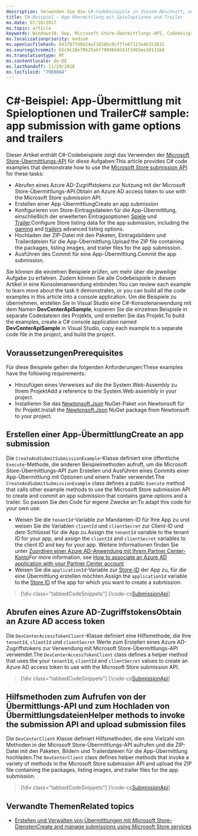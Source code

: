 ```yaml
---
description: Verwenden Sie die C#-Codebeispiele in diesem Abschnitt, um mehr über das Einreichen von Spieloptionen und Trailern über die Verwendung der Microsoft Store-Übermittlungs-API zu erfahren.
title: C#-Beispiel – App-Übermittlung mit Spieloptionen und Trailer
ms.date: 07/10/2017
ms.topic: article
keywords: Windows10, Uwp, Microsoft Store-Übermittlungs-API, Codebeispiele, Spieloptionen, Trailer, erweiterte Angebote, C#
ms.localizationpriority: medium
ms.openlocfilehash: 041f07fd6b24af3658bc9cfffe07117e4b353831
ms.sourcegitcommit: b5c9c18e70625ab770946b8243f3465ee1013184
ms.translationtype: MT
ms.contentlocale: de-DE
ms.lasthandoff: 11/29/2018
ms.locfileid: "7988064"
---
```

# <a name="c-sample-app-submission-with-game-options-and-trailers"></a><span data-ttu-id="0f04e-104">C\#-Beispiel: App-Übermittlung mit Spieloptionen und Trailer</span><span class="sxs-lookup"><span data-stu-id="0f04e-104">C\# sample: app submission with game options and trailers</span></span>

<span data-ttu-id="0f04e-105">Dieser Artikel enthält C#-Codebeispiele zeigt das Verwenden der [Microsoft Store-Übermittlungs-API](create-and-manage-submissions-using-windows-store-services.md) für diese Aufgaben:</span><span class="sxs-lookup"><span data-stu-id="0f04e-105">This article provides C# code examples that demonstrate how to use the [Microsoft Store submission API](create-and-manage-submissions-using-windows-store-services.md) for these tasks:</span></span>

* <span data-ttu-id="0f04e-106">Abrufen eines Azure AD-Zugriffstokens zur Nutzung mit der Microsoft Store-Übermittlungs-API.</span><span class="sxs-lookup"><span data-stu-id="0f04e-106">Obtain an Azure AD access token to use with the Microsoft Store submission API.</span></span>
* <span data-ttu-id="0f04e-107">Erstellen einer App-Übermittlung</span><span class="sxs-lookup"><span data-stu-id="0f04e-107">Create an app submission</span></span>
* <span data-ttu-id="0f04e-108">Konfigurieren von Store-Eintragsdateien für die App-Übermittlung, einschließlich der erweiterten Eintragsoptionen [Spiele](manage-app-submissions.md#gaming-options-object) und [Trailer](manage-app-submissions.md#trailer-object).</span><span class="sxs-lookup"><span data-stu-id="0f04e-108">Configure Store listing data for the app submission, including the [gaming](manage-app-submissions.md#gaming-options-object) and [trailers](manage-app-submissions.md#trailer-object) advanced listing options.</span></span>
* <span data-ttu-id="0f04e-109">Hochladen der ZIP-Datei mit den Paketen, Eintragsbildern und Trailerdateien für die App-Übermittlung.</span><span class="sxs-lookup"><span data-stu-id="0f04e-109">Upload the ZIP file containing the packages, listing images, and trailer files for the app submission.</span></span>
* <span data-ttu-id="0f04e-110">Ausführen des Commit für eine App-Übermittlung.</span><span class="sxs-lookup"><span data-stu-id="0f04e-110">Commit the app submission.</span></span>

<span data-ttu-id="0f04e-111">Sie können die einzelnen Beispiele prüfen, um mehr über die jeweilige Aufgabe zu erfahren. Zudem können Sie alle Codebeispiele in diesem Artikel in eine Konsolenanwendung einbinden.</span><span class="sxs-lookup"><span data-stu-id="0f04e-111">You can review each example to learn more about the task it demonstrates, or you can build all the code examples in this article into a console application.</span></span> <span data-ttu-id="0f04e-112">Um die Beispiele zu übernehmen, erstellen Sie in Visual Studio eine C#-Konsolenanwendung mit dem Namen **DevCenterApiSample**, kopieren Sie die einzelnen Beispiele in separate Codedateien des Projekts, und erstellen Sie das Projekt.</span><span class="sxs-lookup"><span data-stu-id="0f04e-112">To build the examples, create a C# console application named **DevCenterApiSample** in Visual Studio, copy each example to a separate code file in the project, and build the project.</span></span>

## <a name="prerequisites"></a><span data-ttu-id="0f04e-113">Voraussetzungen</span><span class="sxs-lookup"><span data-stu-id="0f04e-113">Prerequisites</span></span>

<span data-ttu-id="0f04e-114">Für diese Beispiele gelten die folgenden Anforderungen:</span><span class="sxs-lookup"><span data-stu-id="0f04e-114">These examples have the following requirements:</span></span>

* <span data-ttu-id="0f04e-115">Hinzufügen eines Verweises auf die the System.Web-Assembly zu Ihrem Projekt</span><span class="sxs-lookup"><span data-stu-id="0f04e-115">Add a reference to the System.Web assembly in your project.</span></span>
* <span data-ttu-id="0f04e-116">Installieren Sie das [Newtonsoft.Json](http://www.newtonsoft.com/json) NuGet-Paket von Newtonsoft für Ihr Projekt.</span><span class="sxs-lookup"><span data-stu-id="0f04e-116">Install the [Newtonsoft.Json](http://www.newtonsoft.com/json) NuGet package from Newtonsoft to your project.</span></span>

<span id="create-app-submission" />

## <a name="create-an-app-submission"></a><span data-ttu-id="0f04e-117">Erstellen einer App-Übermittlung</span><span class="sxs-lookup"><span data-stu-id="0f04e-117">Create an app submission</span></span>

<span data-ttu-id="0f04e-118">Die ```CreateAndSubmitSubmissionExample```-Klasse definiert eine öffentliche ```Execute```-Methode, die anderen Beispielmethoden aufruft, um die Microsoft Store-Übermittlungs-API zum Erstellen und Ausführen eines Commits einer App-Übermittlung mit Optionen und einem Trailer verwendet.</span><span class="sxs-lookup"><span data-stu-id="0f04e-118">The ```CreateAndSubmitSubmissionExample``` class defines a public ```Execute``` method that calls other example methods to use the Microsoft Store submission API to create and commit an app submission that contains game options and a trailer.</span></span> <span data-ttu-id="0f04e-119">So passen Sie den Code für eigene Zwecke an:</span><span class="sxs-lookup"><span data-stu-id="0f04e-119">To adapt this code for your own use:</span></span>

* <span data-ttu-id="0f04e-120">Weisen Sie die ```tenantId```-Variable zur Mandanten-ID für Ihre App zu und weisen Sie die Variablen ```clientId``` und ```clientSecret``` zur Client-ID und dem Schlüssel für die App zu.</span><span class="sxs-lookup"><span data-stu-id="0f04e-120">Assign the ```tenantId``` variable to the tenant ID for your app, and assign the ```clientId``` and ```clientSecret``` variables to the client ID and key for your app.</span></span> <span data-ttu-id="0f04e-121">Weitere Informationen finden Sie unter [Zuordnen einer Azure AD-Anwendung mit Ihrem Partner Center-Konto](create-and-manage-submissions-using-windows-store-services.md#how-to-associate-an-azure-ad-application-with-your-partner-center-account)</span><span class="sxs-lookup"><span data-stu-id="0f04e-121">For more information, see [How to associate an Azure AD application with your Partner Center account](create-and-manage-submissions-using-windows-store-services.md#how-to-associate-an-azure-ad-application-with-your-partner-center-account)</span></span>
* <span data-ttu-id="0f04e-122">Weisen Sie die ```applicationId```-Variable zur [Store-ID](in-app-purchases-and-trials.md#store-ids) der App zu, für die eine Übermittlung erstellen möchten.</span><span class="sxs-lookup"><span data-stu-id="0f04e-122">Assign the ```applicationId``` variable to the [Store ID](in-app-purchases-and-trials.md#store-ids) of the app for which you want to create a submission.</span></span>

> [!div class="tabbedCodeSnippets"]
[!code-cs[SubmissionApi](./code/StoreServicesExamples_SubmissionAdvancedListings/cs/CreateAndSubmitSubmissionExample.cs#CreateAndSubmitSubmissionExample)]

<span id="token" />

## <a name="obtain-an-azure-ad-access-token"></a><span data-ttu-id="0f04e-123">Abrufen eines Azure AD-Zugriffstokens</span><span class="sxs-lookup"><span data-stu-id="0f04e-123">Obtain an Azure AD access token</span></span>

<span data-ttu-id="0f04e-124">Die ```DevCenterAccessTokenClient```-Klasse definiert eine Hilfsmethode, die Ihre ```tenantId```, ```clientId``` und ```clientSecret``` Werte zum Erstellen eines Azure AD-Zugriffstokens zur Verwendung mit Microsoft Store-Übermittlungs-API verwendet.</span><span class="sxs-lookup"><span data-stu-id="0f04e-124">The ```DevCenterAccessTokenClient``` class defines a helper method that uses the your ```tenantId```, ```clientId``` and ```clientSecret``` values to create an Azure AD access token to use with the Microsoft Store submission API.</span></span>

> [!div class="tabbedCodeSnippets"]
[!code-cs[SubmissionApi](./code/StoreServicesExamples_SubmissionAdvancedListings/cs/DevCenterAccessTokenClient.cs#DevCenterAccessTokenClient)]

<span id="utilities" />

## <a name="helper-methods-to-invoke-the-submission-api-and-upload-submission-files"></a><span data-ttu-id="0f04e-125">Hilfsmethoden zum Aufrufen von der Übermittlungs-API und zum Hochladen von Übermittlungsdateien</span><span class="sxs-lookup"><span data-stu-id="0f04e-125">Helper methods to invoke the submission API and upload submission files</span></span>

<span data-ttu-id="0f04e-126">Die ```DevCenterClient``` Klasse definiert Hilfsmethoden, die eine Vielzahl von Methoden in der Microsoft Store-Übermittlungs-API aufrufen und die ZIP-Datei mit den Paketen, Bildern und Trailerdateien für die App-Übermittlung hochladen.</span><span class="sxs-lookup"><span data-stu-id="0f04e-126">The ```DevCenterClient``` class defines helper methods that invoke a variety of methods in the Microsoft Store submission API and upload the ZIP file containing the packages, listing images, and trailer files for the app submission.</span></span>

> [!div class="tabbedCodeSnippets"]
[!code-cs[SubmissionApi](./code/StoreServicesExamples_SubmissionAdvancedListings/cs/DevCenterClient.cs#DevCenterClient)]

## <a name="related-topics"></a><span data-ttu-id="0f04e-127">Verwandte Themen</span><span class="sxs-lookup"><span data-stu-id="0f04e-127">Related topics</span></span>

* [<span data-ttu-id="0f04e-128">Erstellen und Verwalten von Übermittlungen mit Microsoft Store-Diensten</span><span class="sxs-lookup"><span data-stu-id="0f04e-128">Create and manage submissions using Microsoft Store services</span></span>](create-and-manage-submissions-using-windows-store-services.md)
